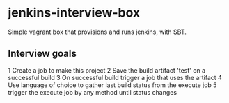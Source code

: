 # jenkins-interview-box
Simple vagrant box that provisions and runs jenkins, with SBT.

## Interview goals

1 Create a job to make this project
2 Save the build artifact 'test' on a successful build
3 On successful build trigger a job that uses the artifact
4 Use language of choice to gather last build status from the execute job
5 trigger the execute job by any method until status changes
